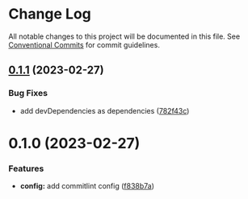 # Change Log

All notable changes to this project will be documented in this file.
See [Conventional Commits](https://conventionalcommits.org) for commit guidelines.

## [0.1.1](https://github.com/xip-online-applications/configs/compare/@xip-online-applications/commitlint-config@0.1.0...@xip-online-applications/commitlint-config@0.1.1) (2023-02-27)

### Bug Fixes

- add devDependencies as dependencies ([782f43c](https://github.com/xip-online-applications/configs/commit/782f43c28614af9376b28998e0ad46868b6dc929))

# 0.1.0 (2023-02-27)

### Features

- **config:** add commitlint config ([f838b7a](https://github.com/xip-online-applications/configs/commit/f838b7a013e45d3c6a58512c40d9114b868a9cab))
